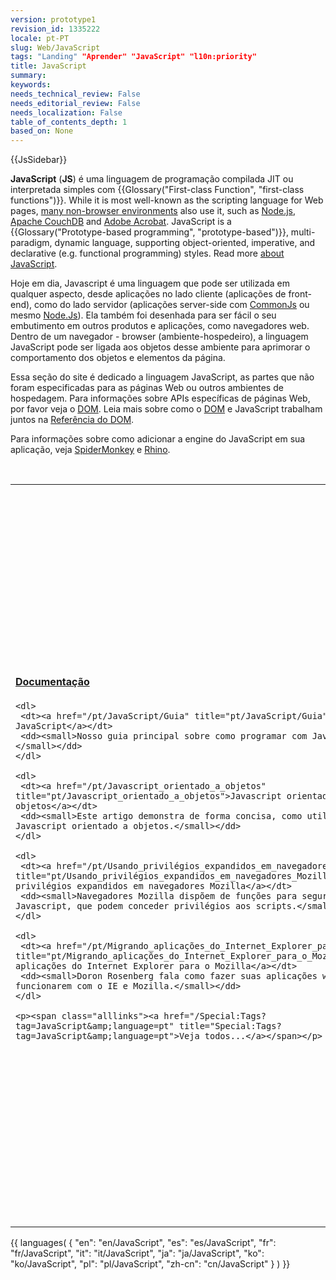 ```yaml
---
version: prototype1
revision_id: 1335222
locale: pt-PT
slug: Web/JavaScript
tags: "Landing" "Aprender" "JavaScript" "l10n:priority"
title: JavaScript
summary: 
keywords: 
needs_technical_review: False
needs_editorial_review: False
needs_localization: False
table_of_contents_depth: 1
based_on: None
---
```

<div>{{JsSidebar}}</div>

<div>
<p class="summary"><strong>JavaScript</strong> (<strong>JS</strong>) é uma linguagem de programação compilada JIT ou interpretada simples com {{Glossary("First-class Function", "first-class functions")}}. While it is most well-known as the scripting language for Web pages, <a class="external" href="https://en.wikipedia.org/wiki/JavaScript#Uses_outside_Web_pages">many non-browser environments</a> also use it, such as <a class="external" href="/en-US/docs/Glossary/Node.js">Node.js</a>, <a href="https://couchdb.apache.org/">Apache CouchDB</a> and <a href="http://www.adobe.com/devnet/acrobat/javascript.html">Adobe Acrobat</a>. JavaScript is a {{Glossary("Prototype-based programming", "prototype-based")}}, multi-paradigm, dynamic language, supporting object-oriented, imperative, and declarative (e.g. functional programming) styles. Read more <a href="/en-US/docs/Web/JavaScript/About_JavaScript">about JavaScript</a>.</p>

<p>Hoje em dia, Javascript é uma linguagem que pode ser utilizada em qualquer aspecto, desde aplicações no lado cliente (aplicações de front-end), como do lado servidor (aplicações server-side com <a class="external" href="http://www.commonjs.org/" title="http://www.commonjs.org/">CommonJs</a> ou mesmo <a class="external" href="http://nodejs.org/" title="http://nodejs.org/">Node.Js</a>). Ela também foi desenhada para ser fácil o seu embutimento em outros produtos e aplicações, como navegadores web. Dentro de um navegador - browser (ambiente-hospedeiro), a linguagem JavaScript pode ser ligada aos objetos desse ambiente para aprimorar o comportamento dos objetos e elementos da página.</p>

<p>Essa seção do site é dedicado a linguagem JavaScript, as partes que não foram especificadas para as páginas Web ou outros ambientes de hospedagem. Para informações sobre APIs específicas de páginas Web, por favor veja o <a href="/en/DOM" title="https://developer.mozilla.org/en/DOM">DOM</a>. Leia mais sobre como o <a href="/en/DOM" title="https://developer.mozilla.org/en/DOM">DOM</a> e JavaScript trabalham juntos na <a href="/en/Gecko_DOM_Reference/Introduction#DOM_and_JavaScript" title="https://developer.mozilla.org/en/Gecko_DOM_Reference/Introduction#DOM_and_JavaScript">Referência do DOM</a>.</p>

<p>Para informações sobre como adicionar a engine do JavaScript em sua aplicação, veja <a href="/en/SpiderMonkey" title="https://developer.mozilla.org/en/SpiderMonkey">SpiderMonkey</a> e <a href="/en/Rhino" title="https://developer.mozilla.org/en/Rhino">Rhino</a>.</p>

<p>&nbsp;</p>
</div>

<table class="topicpage-table">
 <tbody>
  <tr>
   <td>
    <h4 id="Documenta.C3.A7.C3.A3o" name="Documenta.C3.A7.C3.A3o"><a href="/Special:Tags?tag=JavaScript&amp;language=pt" title="Special:Tags?tag=JavaScript&amp;language=pt">Documentação</a></h4>

    <dl>
     <dt><a href="/pt/JavaScript/Guia" title="pt/JavaScript/Guia">Guia de JavaScript</a></dt>
     <dd><small>Nosso guia principal sobre como programar com JavaScript.</small></dd>
    </dl>

    <dl>
     <dt><a href="/pt/Javascript_orientado_a_objetos" title="pt/Javascript_orientado_a_objetos">Javascript orientado a objetos</a></dt>
     <dd><small>Este artigo demonstra de forma concisa, como utilizar Javascript orientado a objetos.</small></dd>
    </dl>

    <dl>
     <dt><a href="/pt/Usando_privilégios_expandidos_em_navegadores_Mozilla" title="pt/Usando_privilégios_expandidos_em_navegadores_Mozilla">Usando privilégios expandidos em navegadores Mozilla</a></dt>
     <dd><small>Navegadores Mozilla dispõem de funções para segurança em Javascript, que podem conceder privilégios aos scripts.</small></dd>
    </dl>

    <dl>
     <dt><a href="/pt/Migrando_aplicações_do_Internet_Explorer_para_o_Mozilla" title="pt/Migrando_aplicações_do_Internet_Explorer_para_o_Mozilla">Migrando aplicações do Internet Explorer para o Mozilla</a></dt>
     <dd><small>Doron Rosenberg fala como fazer suas aplicações web funcionarem com o IE e Mozilla.</small></dd>
    </dl>

    <p><span class="alllinks"><a href="/Special:Tags?tag=JavaScript&amp;language=pt" title="Special:Tags?tag=JavaScript&amp;language=pt">Veja todos...</a></span></p>
   </td>
   <td>
    <h4 id="Comunidade" name="Comunidade">Comunidade</h4>

    <p>{{ Comunidade() }}</p>

    <ul>
     <li><a href="/pt/Extensões/Comunidade" title="pt/Extensões/Comunidade">Outros links para comunidades...</a></li>
    </ul>

    <h4 id="Ferramentas" name="Ferramentas">Ferramentas</h4>

    <ul>
     <li><a href="/pt/Venkman" title="pt/Venkman">Venkman</a> - depurador de JavaScript</li>
     <li><a class="external" href="http://www.getfirebug.com/" rel="external" target="_blank" title="http://www.getfirebug.com/">Firebug</a> - plugin para o Firefox para depuração de JavaScript</li>
     <li><a class="external" href="http://www.jslint.com/lint.html" rel="external" target="_blank" title="http://www.jslint.com/lint.html">JSLint</a> - verificador de sintaxe, alerta sobre más práticas</li>
     <li><a class="external" href="http://jshint.com/" rel="external" target="_blank" title="http://jshint.com/">JSHint</a> - verificador de sintaxe mantido pela comunidade</li>
     <li><a class="external" href="http://code.google.com/p/jsdoc-toolkit/" rel="external" target="_blank" title="http://code.google.com/p/jsdoc-toolkit/">JSDoc</a> - gerador de documentação através do código</li>
     <li><a class="external" href="http://www.aptana.com/" rel="external" target="_blank" title="http://www.aptana.com">Aptana Studio</a> - IDE de código aberto com suporte a JavaScript</li>
     <li><a class="external" href="http://netbeans.org/features/javascript/" rel="external" target="_blank" title="http://netbeans.org/features/javascript/">Netbeans</a> - IDE de código aberto com suporte a JavaScript</li>
     <li><a class="external" href="http://www.eclipse.org/downloads/packages/eclipse-ide-javascript-web-developers/heliossr1" rel="external" target="_blank" title="http://www.eclipse.org/downloads/packages/eclipse-ide-javascript-web-developers/heliossr1">Eclipse</a> - IDE de código aberto com suporte a JavaScript</li>
    </ul>

    <p><span class="alllinks"><a href="/Special:Tags?tag=JavaScript:Ferramentas&amp;language=pt" title="Special:Tags?tag=JavaScript:Ferramentas&amp;language=pt">Veja todas...</a></span></p>

    <h4 id="T.C3.B3picos_relacionados" name="T.C3.B3picos_relacionados">Tópicos relacionados</h4>

    <p><a href="/pt/AJAX" title="pt/AJAX">AJAX</a>, <a href="/pt/DOM" title="pt/DOM">DOM</a>, <a href="/pt/DHTML" title="pt/DHTML">DHTML</a>, <a href="/pt/E4X" title="pt/E4X">E4X</a>, <a href="/pt/SpiderMonkey" title="pt/SpiderMonkey">SpiderMonkey</a></p>

    <p><span class="comment">Categorias</span></p>

    <p><span class="comment">Interwiki Language Links</span></p>

    <p>&nbsp;</p>
   </td>
  </tr>
 </tbody>
</table>

<p>{{ languages( { "en": "en/JavaScript", "es": "es/JavaScript", "fr": "fr/JavaScript", "it": "it/JavaScript", "ja": "ja/JavaScript", "ko": "ko/JavaScript", "pl": "pl/JavaScript", "zh-cn": "cn/JavaScript" } ) }}</p>

